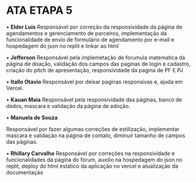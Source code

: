 # ATA ETAPA 5
• **Elder Luis**
Responsável por correção da responsividade da página de agendamentos e gerenciamento de parceiros, implementação da funcionalidade de envio de formulário de agendamento por e-mail e hospedagem do json no replit e linkar ao html

• **Jefferson**
Responsável pela implemetação de forumula matematica da página de doação, validação dos campos das paginas de login e cadastro, criação do pitch de apresentação, responsividade da pagina de PF E PJ



• **Itallo Otavio**
Responsável por deixar paginas responsivas e, ajuda em Vercel.

• **Kauan Maia**
Responsável pela responsividade das páginas, banco de dados, mascara e validação da página de adoção.


• **Manuela de Souza**

Responsável por fazer algumas correções de estilização, implementar mascara e validação na página de contato, diminuir tamanho de campos das páginas.

• **Rhillary Carvalho**
Responsável por correções na responsividade e funcionalidades da página do fórum, auxilio na hospedagem do json no replit, deploy do html estático da aplicação no vercel e atualização da documentação

